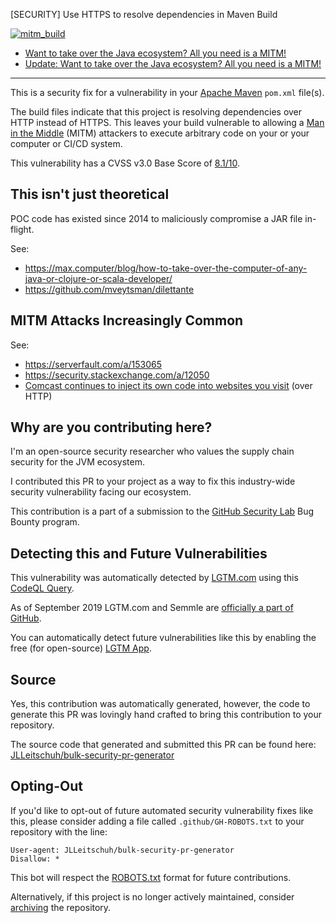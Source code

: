 [SECURITY] Use HTTPS to resolve dependencies in Maven Build

[![mitm_build](https://user-images.githubusercontent.com/1323708/59226671-90645200-8ba1-11e9-8ab3-39292bef99e9.jpeg)](https://medium.com/@jonathan.leitschuh/want-to-take-over-the-java-ecosystem-all-you-need-is-a-mitm-1fc329d898fb?source=friends_link&sk=3c99970c55a899ad9ef41f126efcde0e)

- [Want to take over the Java ecosystem? All you need is a MITM!](https://medium.com/@jonathan.leitschuh/want-to-take-over-the-java-ecosystem-all-you-need-is-a-mitm-1fc329d898fb?source=friends_link&sk=3c99970c55a899ad9ef41f126efcde0e)
- [Update: Want to take over the Java ecosystem? All you need is a MITM!](https://medium.com/bugbountywriteup/update-want-to-take-over-the-java-ecosystem-all-you-need-is-a-mitm-d069d253fe23?source=friends_link&sk=8c8e52a7d57b98d0b7e541665688b454)

---

This is a security fix for a  vulnerability in your [Apache Maven](https://maven.apache.org/) `pom.xml` file(s).

The build files indicate that this project is resolving dependencies over HTTP instead of HTTPS.
This leaves your build vulnerable to allowing a 
[Man in the Middle](https://en.wikipedia.org/wiki/Man-in-the-middle_attack) (MITM)
attackers to execute arbitrary code on your or your computer or CI/CD system.

This vulnerability has a CVSS v3.0 Base Score of
[8.1/10](https://nvd.nist.gov/vuln-metrics/cvss/v3-calculator?vector=AV:N/AC:H/PR:N/UI:N/S:U/C:H/I:H/A:H).

## This isn't just theoretical

POC code has existed since 2014 to maliciously compromise a JAR file in-flight.

See:
* https://max.computer/blog/how-to-take-over-the-computer-of-any-java-or-clojure-or-scala-developer/
* https://github.com/mveytsman/dilettante

## MITM Attacks Increasingly Common

See:
* https://serverfault.com/a/153065
* https://security.stackexchange.com/a/12050
* [Comcast continues to inject its own code into websites you visit](https://thenextweb.com/insights/2017/12/11/comcast-continues-to-inject-its-own-code-into-websites-you-visit/#) (over HTTP)


## Why are you contributing here?

I'm an open-source security researcher who values the supply chain security for the JVM ecosystem.

I contributed this PR to your project as a way to fix this industry-wide security vulnerability facing our ecosystem.

This contribution is a part of a submission to the [GitHub Security Lab](https://securitylab.github.com/) Bug Bounty program.

## Detecting this and Future Vulnerabilities

This vulnerability was automatically detected by [LGTM.com](https://lgtm.com) using this
[CodeQL Query](https://lgtm.com/rules/1511115648721/).

As of September 2019 LGTM.com and Semmle are [officially a part of GitHub](https://github.blog/2019-09-18-github-welcomes-semmle/).

You can automatically detect future vulnerabilities like this by enabling the free (for open-source)
[LGTM App](https://github.com/marketplace/lgtm).

## Source

Yes, this contribution was automatically generated, however, the code to generate this PR
was lovingly hand crafted to bring this contribution to your repository.

The source code that generated and submitted this PR can be found here:
[JLLeitschuh/bulk-security-pr-generator](https://github.com/JLLeitschuh/bulk-security-pr-generator)

## Opting-Out

If you'd like to opt-out of future automated security vulnerability fixes like this, please consider adding a file called
`.github/GH-ROBOTS.txt` to your repository with the line:

```
User-agent: JLLeitschuh/bulk-security-pr-generator
Disallow: *
```

This bot will respect the [ROBOTS.txt](https://moz.com/learn/seo/robotstxt) format for future contributions.

Alternatively, if this project is no longer actively maintained, consider 
[archiving](https://help.github.com/en/github/creating-cloning-and-archiving-repositories/about-archiving-repositories)
the repository.

